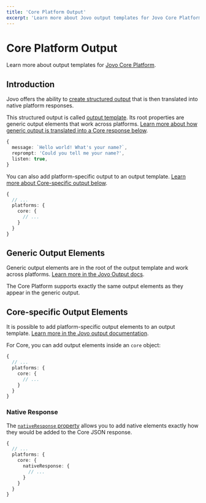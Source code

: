```yaml
---
title: 'Core Platform Output'
excerpt: 'Learn more about Jovo output templates for Jovo Core Platform.'
---
```

# Core Platform Output

Learn more about output templates for [Jovo Core Platform](https://v4.jovo.tech/marketplace/platform-core).

## Introduction

Jovo offers the ability to [create structured output](https://v4.jovo.tech/docs/output) that is then translated into native platform responses.

This structured output is called [output template](https://v4.jovo.tech/docs/output-templates). Its root properties are generic output elements that work across platforms. [Learn more about how generic output is translated into a Core response below](#generic-output-elements).

```typescript
{
  message: `Hello world! What's your name?`,
  reprompt: 'Could you tell me your name?',
  listen: true,
}
```

You can also add platform-specific output to an output template. [Learn more about Core-specific output below](#core-specific-output-elements).

```typescript
{
  // ...
  platforms: {
    core: {
      // ...
    }
  }
}
```


## Generic Output Elements

Generic output elements are in the root of the output template and work across platforms. [Learn more in the Jovo Output docs](https://v4.jovo.tech/docs/output-templates).

The Core Platform supports exactly the same output elements as they appear in the generic output.

## Core-specific Output Elements

It is possible to add platform-specific output elements to an output template. [Learn more in the Jovo output documentation](https://v4.jovo.tech/docs/output-templates#platform-specific-output-elements).

For Core, you can add output elements inside an `core` object:

```typescript
{
  // ...
  platforms: {
    core: {
      // ...
    }
  }
}
```

### Native Response

The [`nativeResponse` property](https://github.com/jovotech/jovo-output/blob/master/docs/output-templates.md#native-response) allows you to add native elements exactly how they would be added to the Core JSON response.

```typescript
{
  // ...
  platforms: {
    core: {
      nativeResponse: {
        // ...
      }
    }
  }
}
```
